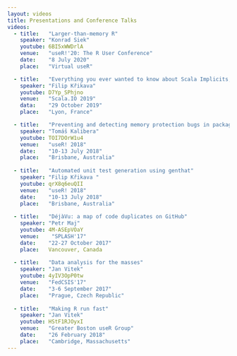 ```yaml
---
layout: videos
title: Presentations and Conference Talks
videos:
  - title:   "Larger-than-memory R"
    speaker: "Konrad Siek"
    youtube: 6BI5xWWDrlA
    venue:   "useR!'20: The R User Conference"
    date:    "8 July 2020"
    place:   "Virtual useR"  

  - title:   "Everything you ever wanted to know about Scala Implicits, but weren't sure how to ask"
    speaker: "Filip Křikava"
    youtube: D7Yp_SPhjno
    venue:   "Scala.IO 2019"
    data:    "29 October 2019"
    place:   "Lyon, France"

  - title:   "Preventing and detecting memory protection bugs in packages"
    speaker: "Tomáš Kalibera"
    youtube: TOI7DOrW1u4
    venue:   "useR! 2018"
    date:    "10-13 July 2018"
    place:   "Brisbane, Australia"
    
  - title:   "Automated unit test generation using genthat"
    speaker: "Filip Křikava "
    youtube: qrX8q6euQII
    venue:   "useR! 2018"
    date:    "10-13 July 2018"
    place:   "Brisbane, Australia"
    
  - title:   "DéjàVu: a map of code duplicates on GitHub"
    speaker: "Petr Maj"
    youtube: 4M-ASEpVOaY
    venue:    "SPLASH'17"
    date:    "22-27 October 2017"
    place:   Vancouver, Canada
    
  - title:   "Data analysis for the masses"
    speaker: "Jan Vitek"
    youtube: 4yIV3OpP0tw
    venue:   "FedCSIS'17"
    date:    "3-6 September 2017"
    place:   "Prague, Czech Republic"
    
  - title:   "Making R run fast"
    speaker: "Jan Vitek"
    youtube: HStF1RJOyxI
    venue:   "Greater Boston useR Group"
    date:    "26 February 2018"
    place:   "Cambridge, Massachusetts"
---
```

